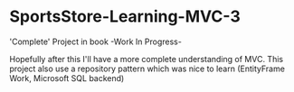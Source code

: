 # SportsStore-Learning-MVC-3
'Complete' Project in book -Work In Progress-

Hopefully after this I'll have a more complete understanding of MVC. This project also use a repository pattern
which was nice to learn (EntityFrame Work, Microsoft SQL backend)
